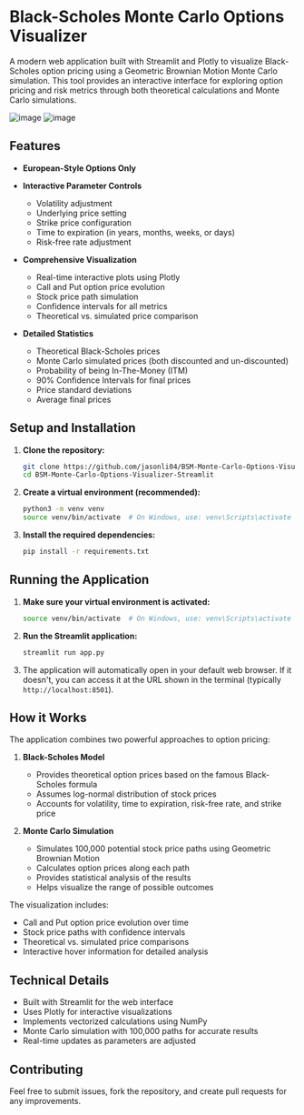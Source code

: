 # Black-Scholes Monte Carlo Options Visualizer

A modern web application built with Streamlit and Plotly to visualize Black-Scholes option pricing using a Geometric Brownian Motion Monte Carlo simulation. This tool provides an interactive interface for exploring option pricing and risk metrics through both theoretical calculations and Monte Carlo simulations.

![image](https://github.com/user-attachments/assets/3a972f5b-d2bf-4b09-8c91-227005b65aa4)
![image](https://github.com/user-attachments/assets/56780b5c-3778-4cb4-a875-86c7ac2cb5ca)


## Features

* **European-Style Options Only**
* **Interactive Parameter Controls**
  * Volatility adjustment
  * Underlying price setting
  * Strike price configuration
  * Time to expiration (in years, months, weeks, or days)
  * Risk-free rate adjustment

* **Comprehensive Visualization**
  * Real-time interactive plots using Plotly
  * Call and Put option price evolution
  * Stock price path simulation
  * Confidence intervals for all metrics
  * Theoretical vs. simulated price comparison

* **Detailed Statistics**
  * Theoretical Black-Scholes prices
  * Monte Carlo simulated prices (both discounted and un-discounted)
  * Probability of being In-The-Money (ITM)
  * 90% Confidence Intervals for final prices
  * Price standard deviations
  * Average final prices

## Setup and Installation

1. **Clone the repository:**
   ```bash
   git clone https://github.com/jasonli04/BSM-Monte-Carlo-Options-Visualizer-Streamlit
   cd BSM-Monte-Carlo-Options-Visualizer-Streamlit
   ```

2. **Create a virtual environment (recommended):**
   ```bash
   python3 -m venv venv
   source venv/bin/activate  # On Windows, use: venv\Scripts\activate
   ```

3. **Install the required dependencies:**
   ```bash
   pip install -r requirements.txt
   ```

## Running the Application

1. **Make sure your virtual environment is activated:**
   ```bash
   source venv/bin/activate  # On Windows, use: venv\Scripts\activate
   ```

2. **Run the Streamlit application:**
   ```bash
   streamlit run app.py
   ```

3. The application will automatically open in your default web browser. If it doesn't, you can access it at the URL shown in the terminal (typically `http://localhost:8501`).

## How it Works

The application combines two powerful approaches to option pricing:

1. **Black-Scholes Model**
   * Provides theoretical option prices based on the famous Black-Scholes formula
   * Assumes log-normal distribution of stock prices
   * Accounts for volatility, time to expiration, risk-free rate, and strike price

2. **Monte Carlo Simulation**
   * Simulates 100,000 potential stock price paths using Geometric Brownian Motion
   * Calculates option prices along each path
   * Provides statistical analysis of the results
   * Helps visualize the range of possible outcomes

The visualization includes:
* Call and Put option price evolution over time
* Stock price paths with confidence intervals
* Theoretical vs. simulated price comparisons
* Interactive hover information for detailed analysis

## Technical Details

* Built with Streamlit for the web interface
* Uses Plotly for interactive visualizations
* Implements vectorized calculations using NumPy
* Monte Carlo simulation with 100,000 paths for accurate results
* Real-time updates as parameters are adjusted

## Contributing

Feel free to submit issues, fork the repository, and create pull requests for any improvements.
